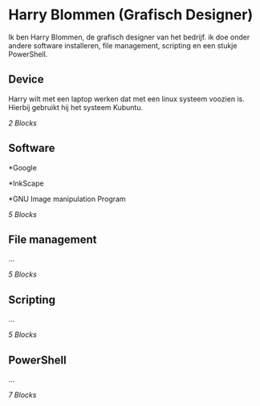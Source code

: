 # Harry Blommen (Grafisch Designer)
Ik ben Harry Blommen, de grafisch designer van het bedrijf. ik doe onder andere software installeren, file management, scripting en een stukje PowerShell.


## Device
Harry wilt met een laptop werken dat met een linux systeem voozien is.
Hierbij gebruikt hij het systeem Kubuntu. 

_2 Blocks_

## Software
*Google 

*InkScape

*GNU Image manipulation Program








_5 Blocks_

## File management 
...

_5 Blocks_

## Scripting
...

_5 Blocks_

## PowerShell
...

_7 Blocks_